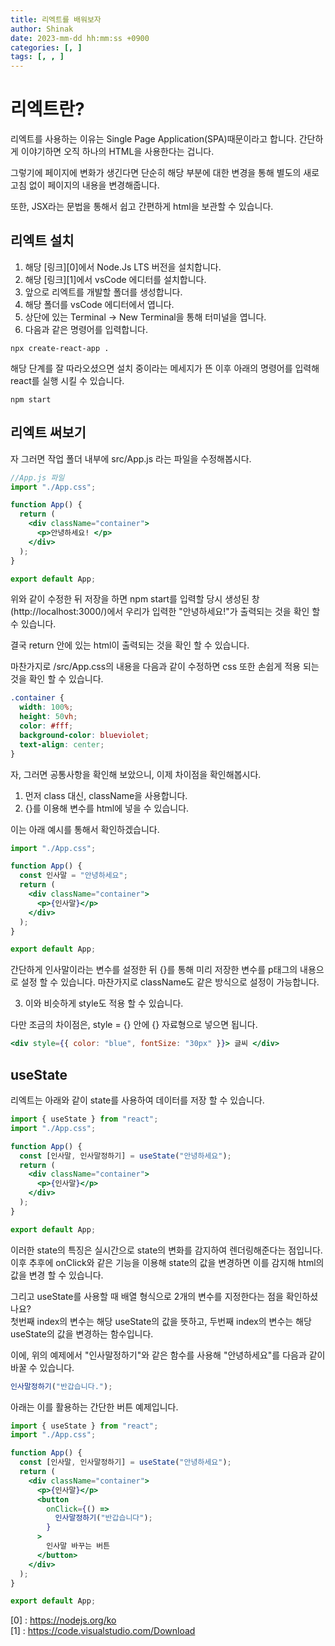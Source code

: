 ```yaml
---
title: 리엑트를 배워보자
author: Shinak
date: 2023-mm-dd hh:mm:ss +0900
categories: [, ]
tags: [, , ]
---
```


# 리엑트란?

리엑트를 사용하는 이유는 Single Page Application(SPA)때문이라고 합니다.
간단하게 이야기하면 오직 하나의 HTML을 사용한다는 겁니다.

그렇기에 페이지에 변화가 생긴다면 단순히 해당 부분에 대한 변경을 통해 별도의 새로고침 없이 페이지의 내용을 변경해줍니다.

또한, JSX라는 문법을 통해서 쉽고 간편하게 html을 보관할 수 있습니다.

## 리엑트 설치

1. 해당 [링크][0]에서 Node.Js LTS 버전을 설치합니다.
2. 해당 [링크][1]에서 vsCode 에디터를 설치합니다.
3. 앞으로 리엑트를 개발할 폴더를 생성합니다.
4. 해당 폴더를 vsCode 에디터에서 엽니다.
5. 상단에 있는 Terminal -> New Terminal을 통해 터미널을 엽니다.
6. 다음과 같은 명령어를 입력합니다.

```shell
npx create-react-app .
```

해당 단계를 잘 따라오셨으면 설치 중이라는 메세지가 뜬 이후 아래의 명령어를 입력해 react를 실행 시킬 수 있습니다.

```shell
npm start
```

## 리엑트 써보기

자 그러면 작업 폴더 내부에 src/App.js 라는 파일을 수정해봅시다.

```jsx
//App.js 파일
import "./App.css";

function App() {
  return (
    <div className="container">
      <p>안녕하세요! </p>
    </div>
  );
}

export default App;
```

위와 같이 수정한 뒤 저장을 하면 npm start를 입력할 당시 생성된 창(http://localhost:3000/)에서 우리가 입력한 "안녕하세요!"가 출력되는 것을 확인 할 수 있습니다.

결국 return 안에 있는 html이 출력되는 것을 확인 할 수 있습니다.

마찬가지로 /src/App.css의 내용을 다음과 같이 수정하면 css 또한 손쉽게 적용 되는 것을 확인 할 수 있습니다.

```css
.container {
  width: 100%;
  height: 50vh;
  color: #fff;
  background-color: blueviolet;
  text-align: center;
}
```

자, 그러면 공통사항을 확인해 보았으니, 이제 차이점을 확인해봅시다.

1. 먼저 class 대신, className을 사용합니다.
2. {}를 이용해 변수를 html에 넣을 수 있습니다.

이는 아래 예시를 통해서 확인하겠습니다.

```jsx
import "./App.css";

function App() {
  const 인사말 = "안녕하세요";
  return (
    <div className="container">
      <p>{인사말}</p>
    </div>
  );
}

export default App;
```

간단하게 인사말이라는 변수를 설정한 뒤 {}를 통해 미리 저장한 변수를 p태그의 내용으로 설정 할 수 있습니다.
마찬가지로 className도 같은 방식으로 설정이 가능합니다.

3. 이와 비슷하게 style도 적용 할 수 있습니다.

다만 조금의 차이점은, style = {} 안에 {} 자료형으로 넣으면 됩니다.

```jsx
<div style={{ color: "blue", fontSize: "30px" }}> 글씨 </div>
```

## useState

리엑트는 아래와 같이 state를 사용하여 데이터를 저장 할 수 있습니다.

```jsx
import { useState } from "react";
import "./App.css";

function App() {
  const [인사말, 인사말정하기] = useState("안녕하세요");
  return (
    <div className="container">
      <p>{인사말}</p>
    </div>
  );
}

export default App;
```

이러한 state의 특징은 실시간으로 state의 변화를 감지하여 렌더링해준다는 점입니다.  
이후 추후에 onClick와 같은 기능을 이용해 state의 값을 변경하면 이를 감지해 html의 값을 변경 할 수 있습니다.

그리고 useState를 사용할 때 배열 형식으로 2개의 변수를 지정한다는 점을 확인하셨나요?  
첫번째 index의 변수는 해당 useState의 값을 뜻하고, 두번째 index의 변수는 해당 useState의 값을 변경하는 함수입니다.

이에, 위의 예제에서 "인사말정하기"와 같은 함수를 사용해 "안녕하세요"를 다음과 같이 바꿀 수 있습니다.

```jsx
인사말정하기("반갑습니다.");
```

아래는 이를 활용하는 간단한 버튼 예제입니다.

```jsx
import { useState } from "react";
import "./App.css";

function App() {
  const [인사말, 인사말정하기] = useState("안녕하세요");
  return (
    <div className="container">
      <p>{인사말}</p>
      <button
        onClick={() =>
          인사말정하기("반갑습니다");
        }
      >
        인사말 바꾸는 버튼
      </button>
    </div>
  );
}

export default App;
```

[0] : https://nodejs.org/ko  
[1] : https://code.visualstudio.com/Download
